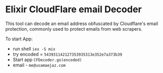 # Elixir CloudFlare email Decoder

This tool can decode an email address obfuscated by Cloudflare's email protection,
commonly used to protect emails from web scrapers.

To start App:

  * run shell `iex -S mix`
  * try encoded = `543931142127353935313e352e7a373b39`
  * Start app `CFDecoder.go(encoded)`
  * email - `me@usamaejaz.com`